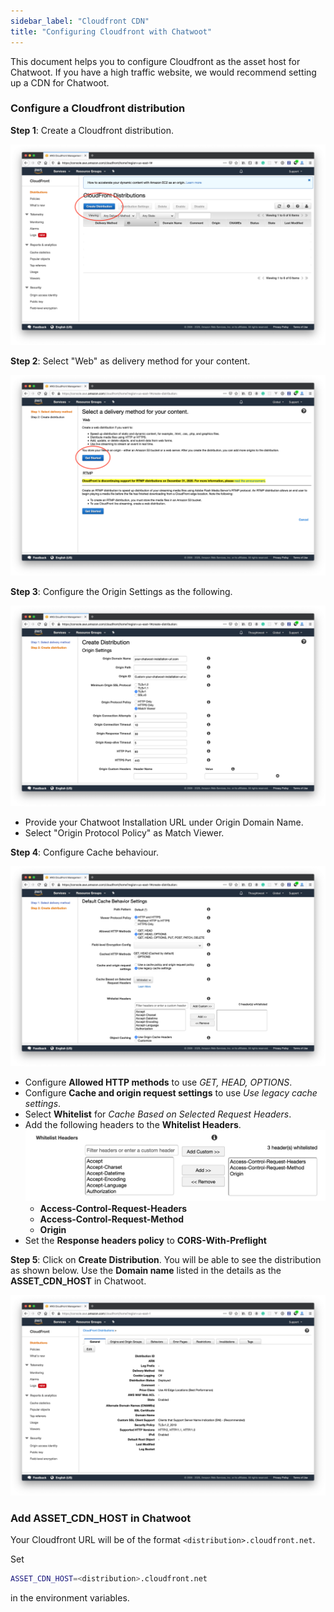 ```yaml
---
sidebar_label: "Cloudfront CDN"
title: "Configuring Cloudfront with Chatwoot"
---
```


This document helps you to configure Cloudfront as the asset host for Chatwoot. If you have a high traffic website, we would recommend setting up a CDN for Chatwoot.

### Configure a Cloudfront distribution

**Step 1**: Create a Cloudfront distribution.

![create-distribution](./images/cloudfront/create-distribution.png)

**Step 2**: Select "Web" as delivery method for your content.

![web-delivery-method](./images/cloudfront/web-delivery-method.png)

**Step 3**: Configure the Origin Settings as the following.

![origin-settings](./images/cloudfront/origin-settings.png)

- Provide your Chatwoot Installation URL under Origin Domain Name.
- Select "Origin Protocol Policy" as Match Viewer.

**Step 4**: Configure Cache behaviour.

![cache-behaviour](./images/cloudfront/cache-behaviour.png)

- Configure **Allowed HTTP methods** to use *GET, HEAD, OPTIONS*.
- Configure **Cache and origin request settings** to use *Use legacy cache settings*.
- Select **Whitelist** for *Cache Based on Selected Request Headers*.
- Add the following headers to the **Whitelist Headers**.
![extra-headers](./images/cloudfront/extra-headers.png)
  - **Access-Control-Request-Headers**
  - **Access-Control-Request-Method**
  - **Origin**
- Set the **Response headers policy** to **CORS-With-Preflight**

**Step 5**: Click on **Create Distribution**. You will be able to see the distribution as shown below. Use the **Domain name** listed in the details as the **ASSET_CDN_HOST** in Chatwoot.

![cdn-distribution-settings](./images/cloudfront/cdn-distribution-settings.png)

### Add ASSET_CDN_HOST in Chatwoot

Your Cloudfront URL will be of the format `<distribution>.cloudfront.net`.

Set

```bash
ASSET_CDN_HOST=<distribution>.cloudfront.net
```

in the environment variables.
